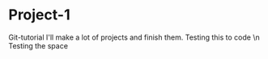 # Project-1
Git-tutorial
I'll make a lot of projects and finish them.
Testing this to code \n
Testing the space
